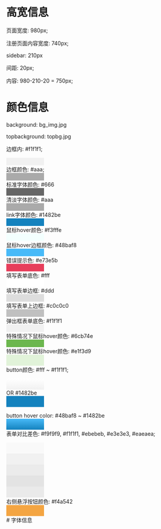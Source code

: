 # 高宽信息
页面宽度: 980px;

注册页面内容宽度: 740px;

sidebar: 210px

间距: 20px;

内容: 980-210-20 = 750px;

# 颜色信息
background: bg_img.jpg

topbackground: topbg.jpg

边框内: #f1f1f1;<div class="test" style="width: 100px; height: 20px; background-color: #f1f1f1;"></div>
边框颜色: #aaa; <div class="test" style="width: 100px; height: 20px; background-color: #aaa;"></div>
标准字体颜色: #666 <div class="test" style="width: 100px; height: 20px; background-color: #666;"></div>
清淡字体颜色: #aaa <div class="test" style="width: 100px; height: 20px; background-color: #aaa;"></div>
link字体颜色: #1482be <div class="test" style="width: 100px; height: 20px; background-color: #1482be;"></div>
鼠标hover颜色: #f3fffe <div class="test" style="width: 100px; height: 20px; background-color: #f3fffe;"></div>
鼠标hover边框颜色: #48baf8 <div class="test" style="width: 100px; height: 20px; background-color: #48baf8;"></div>
错误提示色: #e73e5b <div class="test" style="width: 100px; height: 20px; background-color: #e73e5b;"></div>
填写表单底色: #fff <div class="test" style="width: 100px; height: 20px; background-color: #fff;"></div>
填写表单边框: #ddd <div class="test" style="width: 100px; height: 20px; background-color: #ddd;"></div>
填写表单上边框: #c0c0c0 <div class="test" style="width: 100px; height: 20px; background-color: #c0c0c0;"></div>
弹出框表单底色: #f1f1f1 <div class="test" style="width: 100px; height: 20px; background-color: #f1f1f1;"></div>
特殊情况下鼠标hover颜色: #6cb74e <div class="test" style="width: 100px; height: 20px; background-color: #6cb74e;"></div>
特殊情况下鼠标hover颜色: #e1f3d9 <div class="test" style="width: 100px; height: 29px; background-color: #e1f3d9;"></div>
button颜色: #fff ~ #f1f1f1; <p><div class="test" style="width: 100px; height: 29px; background: linear-gradient(#fff, #f1f1f1);  "></div>
OR #1482be <div class="test" style="width: 100px; height : 29px; background-color: #1482be;"></div></p>
button hover color: #48baf8 ~ #1482be <div class="test" style="width: 100px; height: 29px; background: linear-gradient(#48baf8, #1482be);"></div> 
表单对比差色: #f9f9f9, #f1f1f1, #ebebeb, #e3e3e3, #eaeaea;
<div class="test" style="width: 100px; height : 29px; background-color: #f9f9f9;"></div>
<div class="test" style="width: 100px; height : 29px; background-color: #f1f1f1;"></div>
<div class="test" style="width: 100px; height : 29px; background-color: #ebebeb;"></div>
<div class="test" style="width: 100px; height : 29px; background-color: #e3e3e3;"></div>
<div class="test" style="width: 100px; height : 29px; background-color: #eaeaea;"></div>
右侧悬浮按钮颜色: #f4a542<div class="test" style="width: 100px; height : 29px; background-color: #f4a542;"></div>
# 字体信息


